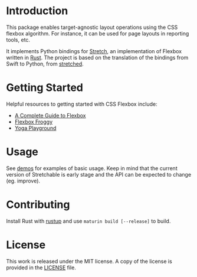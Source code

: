 # Introduction

This package enables target-agnostic layout operations using the CSS flexbox algorithm. For instance, it can be used for page layouts in reporting tools, etc.

It implements Python bindings for [Stretch](https://vislyhq.github.io/stretch/), an implementation of Flexbox written in [Rust](https://www.rust-lang.org/). The project is based on the translation of the bindings from Swift to Python, from [stretched](https://github.com/nmichlo/stretched).

# Getting Started

Helpful resources to getting started with CSS Flexbox include:

- [A Complete Guide to Flexbox](https://css-tricks.com/snippets/css/a-guide-to-flexbox/)
- [Flexbox Froggy](https://flexboxfroggy.com/)
- [Yoga Playground](https://yogalayout.com/playground)

# Usage

See [demos](https://github.com/mortencombat/stretchable/tree/main/demos) for examples of basic usage. Keep in mind that the current version of Stretchable is early stage and the API can be expected to change (eg. improve).

# Contributing

Install Rust with [rustup](https://rustup.rs/) and use `maturin build [--release]` to build.

# License

This work is released under the MIT license. A copy of the license is provided in the [LICENSE](https://github.com/mortencombat/stretchable/blob/main/LICENSE) file.

